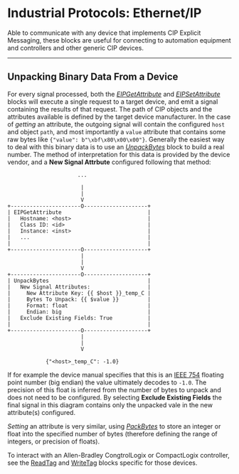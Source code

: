# Industrial Protocols: Ethernet/IP
Able to communicate with any device that implements CIP Explicit Messaging, these blocks are useful for connecting to automation equipment and controllers and other generic CIP devices.

---

## Unpacking Binary Data From a Device
For every signal processed, both the [_EIPGetAttribute_](https://blocks.n.io/EIPGetAttribute) and [_EIPSetAttribute_](https://blocks.n.io/EIPSetAttribute) blocks will execute a single request to a target device, and emit a signal containing the results of that request. The path of CIP objects and the attributes available is defined by the target device manufacturer. In the case of *getting* an attribute, the outgoing signal will contain the configured `host` and object `path`, and most importantly a `value` attribute that contains some raw bytes like `{"value": b"\xbf\x80\x00\x00"}`. Generally the easiest way to deal with this binary data is to use an [_UnpackBytes_](https://blocks.n.io/UnpackBytes) block to build a real number. The method of interpretation for this data is provided by the device vendor, and a **New Signal Attrbute** configured following that method:
```
                      ...

                       |
                       |
                       V
+----------------------O--------------------+
| EIPGetAttribute                           |
|   Hostname: <host>                        |
|   Class ID: <id>                          |
|   Instance: <inst>                        |
|   ...                                     |
|                                           |
+----------------------O--------------------+
                       |
                       |
                       V
+----------------------O--------------------+
| UnpackBytes                               |
|   New Signal Attributes:                  |
|     New Attribute Key: {{ $host }}_temp_C |
|     Bytes To Unpack: {{ $value }}         |
|     Format: float                         |
|     Endian: big                           |
|   Exclude Existing Fields: True           |
|                                           |
+----------------------O--------------------+
                       |
                       |
                       V

            {"<host>_temp_C": -1.0}
```
If for example the device manual specifies that this is an [IEEE 754](https://en.wikipedia.org/wiki/IEEE_754) floating point number (big endian) the value ultimately decodes to `-1.0`. The precision of this float is inferred from the number of bytes to unpack and does not need to be configured. By selecting **Exclude Existing Fields** the final signal in this diagram contains only the unpacked vale in the new attribute(s) configured.

*Setting* an attribute is very similar, using [_PackBytes_](https://blocks.n.io/UnpackBytes) to store an integer or float into the specified number of bytes (therefore defining the range of integers, or precision of floats).

To interact with an Allen-Bradley CongtrolLogix or CompactLogix controller, see the [ReadTag](https://blocks.n.io/ReadTag) and [WriteTag](https://blocks.n.io/WriteTag) blocks specific for those devices.
